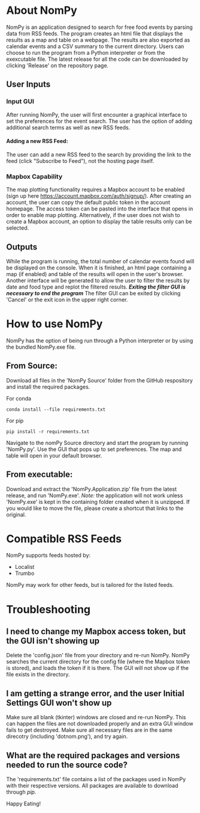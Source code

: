 # About NomPy
NomPy is an application designed to search for free food events by parsing data from RSS feeds. The program creates an html file that displays the results as a map and table on a webpage. The results are also exported as calendar events and a CSV summary to the current directory. Users can choose to run the program from a Python interpreter or from the exexcutable file. The latest release for all the code can be downloaded by clicking 'Release' on the repository page. 

## User Inputs
### Input GUI
After running NomPy, the user will first encounter a graphical interface to set the preferences for the event search. The user has the option of adding additional search terms as well as new RSS feeds. 
#### Adding a new RSS Feed:
The user can add a new RSS feed to the search by providing the link to the feed (click "Subscribe to Feed"), not the hosting page itself.

### Mapbox Capability
The map plotting functionality requires a Mapbox account to be enabled (sign up here https://account.mapbox.com/auth/signup/). After creating an account, the user can copy the default public token in the account homepage. The access token can be pasted into the interface that opens in order to enable map plotting. Alternatively, if the user does not wish to create a Mapbox account, an option to display the table results only can be selected.

## Outputs
While the program is running, the total number of calendar events found will be displayed on the console. When it is finished, an html page containing a map (if enabled) and table of the results will open in the user's browser. Another interface will be generated to allow the user to filter the results by date and food type and replot the filtered results. __***Exiting the filter GUI is necessary to end the program***__ The filter GUI can be exited by clicking 'Cancel' or the exit icon in the upper right corner.

# How to use NomPy
NomPy has the option of being run through a Python interpreter or by using the bundled NomPy.exe file.
## From Source:
Download all files in the 'NomPy Source' folder from the GitHub respository and install the required packages.

For conda
```
conda install --file requirements.txt
```

For pip
```
pip install -r requirements.txt
```
Navigate to the nomPy Source directory and start the program by running 'NomPy.py'. Use the GUI that pops up to set preferences. The map and table will open in your default browser.

## From executable:
Download and extract the 'NomPy.Application.zip' file from the latest release, and run 'NomPy.exe'. *Note:* the application will not work unless 'NomPy.exe' is kept in the containing folder created when it is unzipped. If you would like to move the file, please create a shortcut that links to the original.

# Compatible RSS Feeds
NomPy supports feeds hosted by:
* Localist
* Trumbo

NomPy may work for other feeds, but is tailored for the listed feeds. 

# Troubleshooting
## I need to change my Mapbox access token, but the GUI isn't showing up
Delete the 'config.json' file from your directory and re-run NomPy. NomPy searches the current directory for the config file (where the Mapbox token is stored), and loads the token if it is there. The GUI will not show up if the file exists in the directory.

## I am getting a strange error, and the user Initial Settings GUI won't show up
Make sure all blank (tkinter) windows are closed and re-run NomPy. This can happen the files are not downloaded properly and an extra GUI window fails to get destroyed. Make sure all necessary files are in the same direcotry (including 'dotnom.png'), and try again.

## What are the required packages and versions needed to run the source code?
The 'requirements.txt' file contains a list of the packages used in NomPy with their respective versions. All packages are available to download through *pip.*

Happy Eating!
